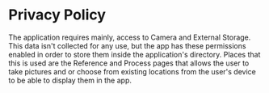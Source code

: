 # Privacy Policy
The application requires mainly, access to Camera and External Storage. This data isn't collected for any use, but the app has these permissions enabled in order to store them inside the application's directory. Places that this is used are the Reference and Process pages that allows the user to take pictures and or choose from existing locations from the user's device to be able to display them in the app.

